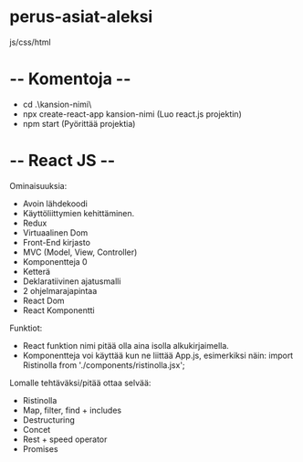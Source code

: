 # perus-asiat-aleksi
js/css/html

# -- Komentoja --
- cd .\kansion-nimi\
- npx create-react-app kansion-nimi (Luo react.js projektin)
- npm start (Pyörittää projektia)

# -- React JS --

Ominaisuuksia:
- Avoin lähdekoodi
- Käyttöliittymien kehittäminen.
- Redux
- Virtuaalinen Dom
- Front-End kirjasto
- MVC (Model, View, Controller)
- Komponentteja 0
- Ketterä
- Deklaratiivinen ajatusmalli
- 2 ohjelmarajapintaa
- React Dom
- React Komponentti

Funktiot:
- React funktion nimi pitää olla aina isolla alkukirjaimella.
- Komponentteja voi käyttää kun ne liittää App.js, esimerkiksi näin:
import Ristinolla from './components/ristinolla.jsx';

Lomalle tehtäväksi/pitää ottaa selvää:
- Ristinolla
- Map, filter, find + includes
- Destructuring
- Concet
- Rest + speed operator
- Promises



